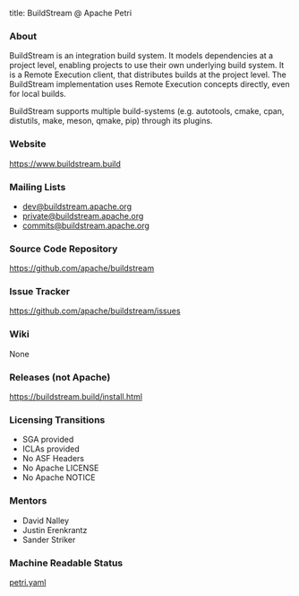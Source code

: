 title: BuildStream @ Apache Petri
<!-- Licensed under ALv2 -->

### About
BuildStream is an integration build system.
It models dependencies at a project level, enabling projects to use their own underlying build system.
It is a Remote Execution client, that distributes builds at the project level.
The BuildStream implementation uses Remote Execution concepts directly, even for local builds.

BuildStream supports multiple build-systems (e.g. autotools, cmake, cpan, distutils, make, meson, qmake, pip) 
through its plugins.

### Website
https://www.buildstream.build

### Mailing Lists
- dev@buildstream.apache.org
- private@buildstream.apache.org
- commits@buildstream.apache.org

### Source Code Repository
https://github.com/apache/buildstream

### Issue Tracker
https://github.com/apache/buildstream/issues

### Wiki
None

### Releases (not Apache)
https://buildstream.build/install.html

### Licensing Transitions
- SGA provided
- ICLAs provided
- No ASF Headers
- No Apache LICENSE
- No Apache NOTICE

### Mentors
* David Nalley
* Justin Erenkrantz
* Sander Striker

### Machine Readable Status
[petri.yaml](https://github.com/apache/petri-site/edit/master/content/info.yaml)
